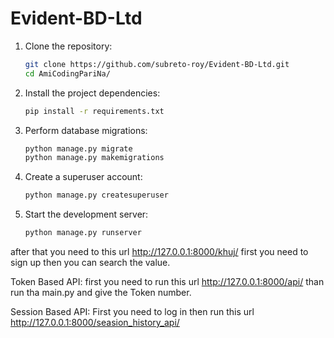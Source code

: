 # Evident-BD-Ltd
1. Clone the repository:
   ```sh
   git clone https://github.com/subreto-roy/Evident-BD-Ltd.git
   cd AmiCodingPariNa/
   ```



2. Install the project dependencies:
   ```sh
   pip install -r requirements.txt
   ```

3. Perform database migrations:
   ```sh
   python manage.py migrate
   python manage.py makemigrations
   ```

4. Create a superuser account:
   ```sh
   python manage.py createsuperuser
   ```

5. Start the development server:
   ```sh
   python manage.py runserver
   ```

after that  you need to this url
http://127.0.0.1:8000/khuj/
first you need to sign up then you can search the value.

Token Based API:
first you need to run this url
http://127.0.0.1:8000/api/
than run tha main.py and give the Token number.

Session Based API:
First you need to log in then run this url
http://127.0.0.1:8000/seasion_history_api/
